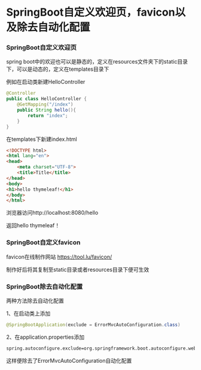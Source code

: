 # SpringBoot自定义欢迎页，favicon以及除去自动化配置

### SpringBoot自定义欢迎页

spring boot中的欢迎也可以是静态的，定义在resources文件夹下的static目录下，可以是动态的，定义在templates目录下

例如在启动类新建HelloController

```java
@Controller
public class HelloController {
    @GetMapping("/index")
    public String hello(){
        return "index";
    }
}

```

在templates下新建index.html

```html
<!DOCTYPE html>
<html lang="en">
<head>
    <meta charset="UTF-8">
    <title>Title</title>
</head>
<body>
<h1>hello thymeleaf!</h1>
</body>
</html>
```

浏览器访问http://localhost:8080/hello

返回hello thymeleaf！

### SpringBoot自定义favicon

favicon在线制作网站 https://tool.lu/favicon/ 

制作好后将其复制至static目录或者resources目录下便可生效

### SpringBoot除去自动化配置

两种方法除去自动化配置

1、在启动类上添加

```java
@SpringBootApplication(exclude = ErrorMvcAutoConfiguration.class)
```

2、在application.properties添加

```xml
spring.autoconfigure.exclude=org.springframework.boot.autoconfigure.web.servlet.error.ErrorMvcAutoConfiguration
```

这样便除去了ErrorMvcAutoConfiguration自动化配置

